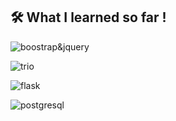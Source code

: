 
## 🛠 What I learned so far !

![boostrap&jquery](https://i.imgur.com/tmndP9b.png)

![trio](https://i.imgur.com/XaA7FbT.png)

![flask](https://i.imgur.com/KDiM3iw.png) 

![postgresql](https://i.imgur.com/V3lBquT.png) 

<!---
xieb3cky/xieb3cky is a ✨ special ✨ repository because its `README.md` (this file) appears on your GitHub profile.
You can click the Preview link to take a look at your changes.
--->
